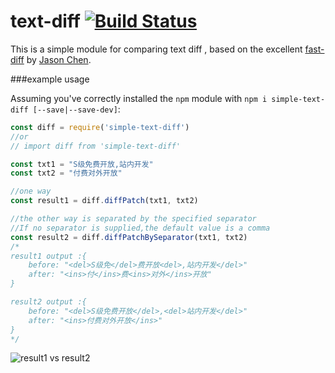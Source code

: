 # text-diff [![Build Status](https://travis-ci.org/jhchen/fast-diff.svg)](https://travis-ci.org/jhchen/fast-diff)

This is a simple module for comparing  text diff , based on the excellent [fast-diff](https://github.com/jhchen/fast-diff) by [Jason Chen](https://github.com/jhchen).

###example usage

Assuming you've correctly installed the `npm` module with `npm i simple-text-diff [--save|--save-dev]`:

```js
const diff = require('simple-text-diff')
//or
// import diff from 'simple-text-diff'

const txt1 = "S级免费开放,站内开发"
const txt2 = "付费对外开放"

//one way 
const result1 = diff.diffPatch(txt1, txt2)

//the other way is separated by the specified separator
//If no separator is supplied,the default value is a comma
const result2 = diff.diffPatchBySeparator(txt1, txt2)
/* 
result1 output :{
    before: "<del>S级免</del>费开放<del>,站内开发</del>"
    after: "<ins>付</ins>费<ins>对外</ins>开放"
}

result2 output :{
    before: "<del>S级免费开放</del>,<del>站内开发</del>"
    after: "<ins>付费对外开放</ins>"
}
*/
```


![result1 vs result2 ](https://i.loli.net/2020/02/21/aBX9cVzbUxmvwty.png)
